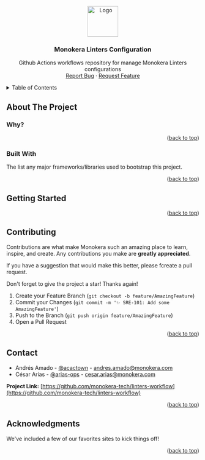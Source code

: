 <div id="top"></div>

<!-- PROJECT LOGO -->
<br />
<div align="center">
  <a href="https://github.com/monokera-tech/linters-workflow">
    <img src="https://avatars.githubusercontent.com/u/92538835?v=4" alt="Logo" width="80" height="80">
  </a>

  <h3 align="center">Monokera Linters Configuration</h3>

  <p align="center">
    Github Actions workflows repository for manage Monokera Linters configurations
    <br />
    <a href="https://monokera.atlassian.net/jira/software/c/projects/OPS/boards/25">Report Bug</a>
    ·
    <a href="https://monokera.atlassian.net/jira/software/c/projects/OPS/boards/25">Request Feature</a>
  </p>
</div>

<!-- TABLE OF CONTENTS -->
<details>
  <summary>Table of Contents</summary>
  <ol>
    <li>
      <a href="#about-the-project">About The Project</a>
      <ul>
        <li><a href="#why">Why?</a></li>
        <li><a href="#built-with">Built With</a></li>
      </ul>
    </li>
    <li>
      <a href="#getting-started">Getting Started</a>
      <ul>
        <li><a href="#prerequisites">Prerequisites</a></li>
        <li><a href="#installation">Installation</a></li>
      </ul>
    </li>
    <li><a href="#usage">Usage</a></li>
    <li><a href="#contributing">Contributing</a></li>
    <li><a href="#contact">Contact</a></li>
    <li><a href="#acknowledgments">Acknowledgments</a></li>
  </ol>
</details>

<!-- ABOUT THE PROJECT -->
## About The Project



### Why?



<p align="right">(<a href="#top">back to top</a>)</p>

### Built With

The list any major frameworks/libraries used to bootstrap this project.


<p align="right">(<a href="#top">back to top</a>)</p>


<!-- GETTING STARTED -->
## Getting Started



<p align="right">(<a href="#top">back to top</a>)</p>

<!-- CONTRIBUTING -->
## Contributing

Contributions are what make Monokera such an amazing place to learn, inspire, and create. Any contributions you make are **greatly appreciated**.

If you have a suggestion that would make this better, please fcreate a pull request.

Don't forget to give the project a star! Thanks again!

1. Create your Feature Branch (`git checkout -b feature/AmazingFeature`)
2. Commit your Changes (`git commit -m '✨ SRE-101: Add some AmazingFeature'`)
3. Push to the Branch (`git push origin feature/AmazingFeature`)
4. Open a Pull Request

<p align="right">(<a href="#top">back to top</a>)</p>

<!-- CONTACT -->
## Contact

* Andrés Amado - [@acactown](https://github.com/acactown) - andres.amado@monokera.com
* César Arias  - [@arias-ops](https://github.com/arias-ops) - cesar.arias@monokera.com

__Project Link:__ [https://github.com/monokera-tech/linters-workflow](https://github.com/monokera-tech/linters-workflow)

<p align="right">(<a href="#top">back to top</a>)</p>

<!-- ACKNOWLEDGMENTS -->
## Acknowledgments

We've included a few of our favorites sites to kick things off!


<p align="right">(<a href="#top">back to top</a>)</p>
